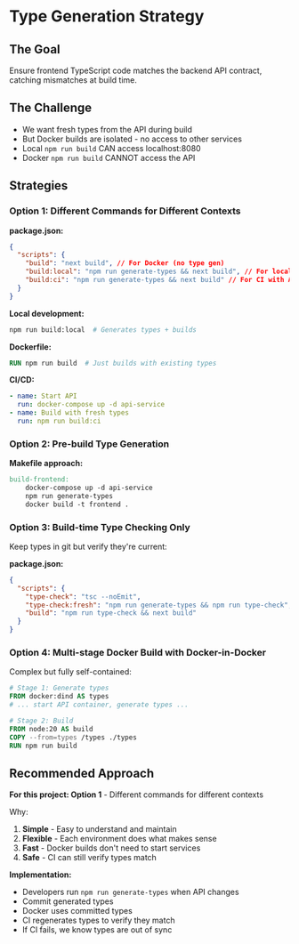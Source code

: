 # Type Generation Strategy

## The Goal

Ensure frontend TypeScript code matches the backend API contract, catching mismatches at build time.

## The Challenge

- We want fresh types from the API during build
- But Docker builds are isolated - no access to other services
- Local `npm run build` CAN access localhost:8080
- Docker `npm run build` CANNOT access the API

## Strategies

### Option 1: Different Commands for Different Contexts

**package.json:**

```json
{
  "scripts": {
    "build": "next build", // For Docker (no type gen)
    "build:local": "npm run generate-types && next build", // For local dev
    "build:ci": "npm run generate-types && next build" // For CI with API running
  }
}
```

**Local development:**

```bash
npm run build:local  # Generates types + builds
```

**Dockerfile:**

```dockerfile
RUN npm run build  # Just builds with existing types
```

**CI/CD:**

```yaml
- name: Start API
  run: docker-compose up -d api-service
- name: Build with fresh types
  run: npm run build:ci
```

### Option 2: Pre-build Type Generation

**Makefile approach:**

```makefile
build-frontend:
	docker-compose up -d api-service
	npm run generate-types
	docker build -t frontend .
```

### Option 3: Build-time Type Checking Only

Keep types in git but verify they're current:

**package.json:**

```json
{
  "scripts": {
    "type-check": "tsc --noEmit",
    "type-check:fresh": "npm run generate-types && npm run type-check",
    "build": "npm run type-check && next build"
  }
}
```

### Option 4: Multi-stage Docker Build with Docker-in-Docker

Complex but fully self-contained:

```dockerfile
# Stage 1: Generate types
FROM docker:dind AS types
# ... start API container, generate types ...

# Stage 2: Build
FROM node:20 AS build
COPY --from=types /types ./types
RUN npm run build
```

## Recommended Approach

**For this project: Option 1** - Different commands for different contexts

Why:

1. **Simple** - Easy to understand and maintain
2. **Flexible** - Each environment does what makes sense
3. **Fast** - Docker builds don't need to start services
4. **Safe** - CI can still verify types match

**Implementation:**

- Developers run `npm run generate-types` when API changes
- Commit generated types
- Docker uses committed types
- CI regenerates types to verify they match
- If CI fails, we know types are out of sync
